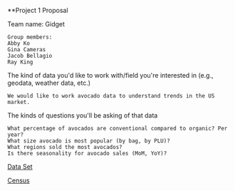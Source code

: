**Project 1 Proposal

Team name: Gidget

```
Group members:
Abby Ko
Gina Cameras
Jacob Bellagio
Ray King
```


The kind of data you'd like to work with/field you're interested in (e.g., geodata, weather data, etc.)


 ```We would like to work avocado data to understand trends in the US market.```


The kinds of questions you'll be asking of that data

```
What percentage of avocados are conventional compared to organic? Per year?
What size avocado is most popular (by bag, by PLU)?
What regions sold the most avocados?
Is there seasonality for avocado sales (MoM, YoY)?
```

[Data Set](https://www.kaggle.com/neuromusic/avocado-prices)


[Census](https://factfinder.census.gov/faces/nav/jsf/pages/community_facts.xhtml?src=bkmk)

